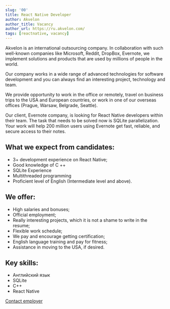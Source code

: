 ```yaml
---
slug: '00'
title: React Native Developer
author: Akvelon
author_title: Vacancy
author_url: https://ru.akvelon.com/
tags: [reactnative, vacancy]
---
```


Akvelon is an international outsourcing company. In collaboration with such well-known companies like Microsoft, Reddit, DropBox, Evernote, we implement solutions and products that are used by millions of people in the world.

Our company works in a wide range of advanced technologies for software development and you can always find an interesting project, technology and team.

We provide opportunity to work in the office or remotely, travel on business trips to the USA and European countries, or work in one of our overseas offices (Prague, Warsaw, Belgrade, Seattle).

Our client, Evernote company, is looking for React Native developers within their team. The task that needs to be solved now is SQLite parallelization. Your work will help 200 million users using Evernote get fast, reliable, and secure access to their notes.

## What we expect from candidates:

- 3+ development experience on React Native;
- Good knowledge of C ++
- SQLite Experience
- Multithreaded programming
- Proficient level of English (Intermediate level and above).

## We offer:

- High salaries and bonuses;
- Official employment;
- Really interesting projects, which it is not a shame to write in the resume;
- Flexible work schedule;
- We pay and encourage getting certification;
- English language training and pay for fitness;
- Assistance in moving to the USA, if desired.

## Key skills:

- Английский язык
- SQLite
- C++
- React Native

[Contact employer](https://ivanovo.hh.ru/vacancy/36746877)
